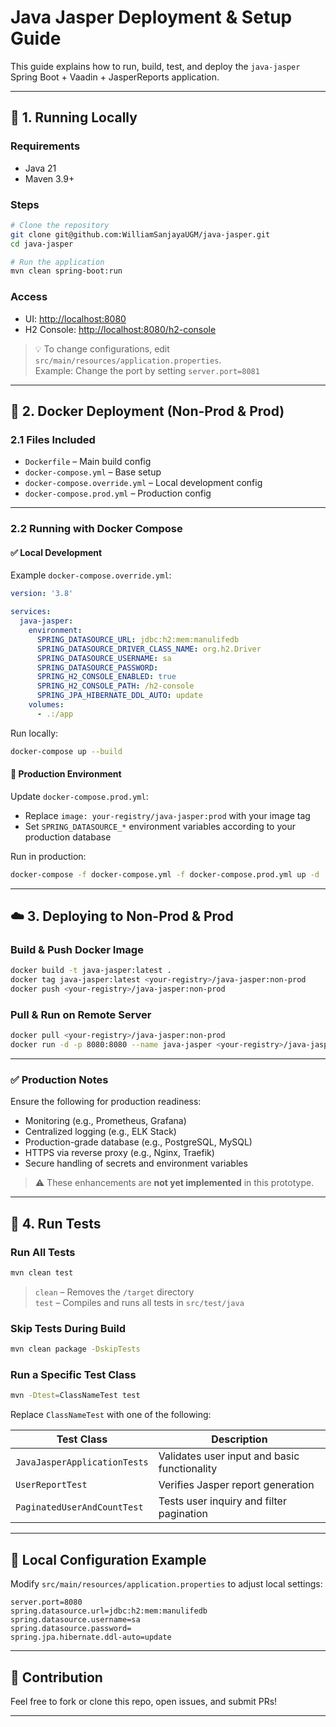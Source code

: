 # Java Jasper Deployment & Setup Guide

This guide explains how to run, build, test, and deploy the `java-jasper` Spring Boot + Vaadin + JasperReports application.

---

## 🚀 1. Running Locally

### Requirements

- Java 21
- Maven 3.9+

### Steps

```bash
# Clone the repository
git clone git@github.com:WilliamSanjayaUGM/java-jasper.git
cd java-jasper

# Run the application
mvn clean spring-boot:run
```

### Access

- UI: [http://localhost:8080](http://localhost:8080)
- H2 Console: [http://localhost:8080/h2-console](http://localhost:8080/h2-console)

> 💡 To change configurations, edit `src/main/resources/application.properties`.\
> Example: Change the port by setting `server.port=8081`

---

## 🐳 2. Docker Deployment (Non-Prod & Prod)

### 2.1 Files Included

- `Dockerfile` – Main build config
- `docker-compose.yml` – Base setup
- `docker-compose.override.yml` – Local development config
- `docker-compose.prod.yml` – Production config

---

### 2.2 Running with Docker Compose

#### ✅ Local Development

Example `docker-compose.override.yml`:

```yaml
version: '3.8'

services:
  java-jasper:
    environment:
      SPRING_DATASOURCE_URL: jdbc:h2:mem:manulifedb
      SPRING_DATASOURCE_DRIVER_CLASS_NAME: org.h2.Driver
      SPRING_DATASOURCE_USERNAME: sa
      SPRING_DATASOURCE_PASSWORD:
      SPRING_H2_CONSOLE_ENABLED: true
      SPRING_H2_CONSOLE_PATH: /h2-console
      SPRING_JPA_HIBERNATE_DDL_AUTO: update
    volumes:
      - .:/app
```

Run locally:

```bash
docker-compose up --build
```

#### 🚀 Production Environment

Update `docker-compose.prod.yml`:

- Replace `image: your-registry/java-jasper:prod` with your image tag
- Set `SPRING_DATASOURCE_*` environment variables according to your production database

Run in production:

```bash
docker-compose -f docker-compose.yml -f docker-compose.prod.yml up -d
```

---

## ☁️ 3. Deploying to Non-Prod & Prod

### Build & Push Docker Image

```bash
docker build -t java-jasper:latest .
docker tag java-jasper:latest <your-registry>/java-jasper:non-prod
docker push <your-registry>/java-jasper:non-prod
```

### Pull & Run on Remote Server

```bash
docker pull <your-registry>/java-jasper:non-prod
docker run -d -p 8080:8080 --name java-jasper <your-registry>/java-jasper:non-prod
```

---

### ✅ Production Notes

Ensure the following for production readiness:

- Monitoring (e.g., Prometheus, Grafana)
- Centralized logging (e.g., ELK Stack)
- Production-grade database (e.g., PostgreSQL, MySQL)
- HTTPS via reverse proxy (e.g., Nginx, Traefik)
- Secure handling of secrets and environment variables

> ⚠️ These enhancements are **not yet implemented** in this prototype.

---

## 🧪 4. Run Tests

### Run All Tests

```bash
mvn clean test
```

> `clean` – Removes the `/target` directory\
> `test` – Compiles and runs all tests in `src/test/java`

### Skip Tests During Build

```bash
mvn clean package -DskipTests
```

### Run a Specific Test Class

```bash
mvn -Dtest=ClassNameTest test
```

Replace `ClassNameTest` with one of the following:

| Test Class                   | Description                                  |
| ---------------------------- | -------------------------------------------- |
| `JavaJasperApplicationTests` | Validates user input and basic functionality |
| `UserReportTest`             | Verifies Jasper report generation            |
| `PaginatedUserAndCountTest`  | Tests user inquiry and filter pagination     |

---

## 📁 Local Configuration Example

Modify `src/main/resources/application.properties` to adjust local settings:

```properties
server.port=8080
spring.datasource.url=jdbc:h2:mem:manulifedb
spring.datasource.username=sa
spring.datasource.password=
spring.jpa.hibernate.ddl-auto=update
```

---

## 🤝 Contribution

Feel free to fork or clone this repo, open issues, and submit PRs!

---

